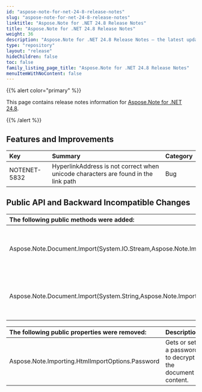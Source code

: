 ```yaml
---
id: "aspose-note-for-net-24-8-release-notes"
slug: "aspose-note-for-net-24-8-release-notes"
linktitle: "Aspose.Note for .NET 24.8 Release Notes"
title: "Aspose.Note for .NET 24.8 Release Notes"
weight: 36
description: "Aspose.Note for .NET 24.8 Release Notes – the latest updates and fixes."
type: "repository"
layout: "release"
hideChildren: false
toc: false
family_listing_page_title: "Aspose.Note for .NET 24.8 Release Notes"
menuItemWithNoContent: false
---
```


{{% alert color="primary" %}} 

This page contains release notes information for [Aspose.Note for .NET 24.8](https://releases.aspose.com/note/net/new-releases/aspose.note-for-.net-24.8/).

{{% /alert %}} 

## **Features and Improvements**

|**Key**|**Summary**|**Category**|
| :- | :- | :- |
|NOTENET-5832|HyperlinkAddress is not correct when unicode characters are found in the link path|Bug|

## **Public API and Backward Incompatible Changes**

|**The following public methods were added:**|**Description**|
| :- | :- |
|Aspose.Note.Document.Import(System.IO.Stream,Aspose.Note.Importing.HtmlImportOptions,Aspose.Note.MergeOptions)|Imports a set of pages from provided HTML document.|
|Aspose.Note.Document.Import(System.String,Aspose.Note.Importing.HtmlImportOptions,Aspose.Note.MergeOptions)|Imports a set of pages from provided HTML document.|

|**The following public properties were removed:**|**Description**|
| :- | :- |
|Aspose.Note.Importing.HtmlImportOptions.Password|Gets or sets a password to decrypt the document content.|